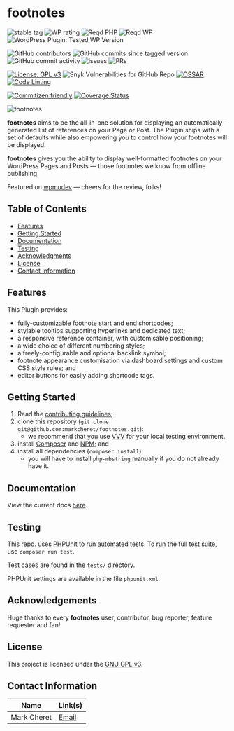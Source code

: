 # footnotes

<!-- markdownlint-disable MD013 -->
![stable tag](https://img.shields.io/wordpress/plugin/v/footnotes?style=flat-square) ![WP rating](https://img.shields.io/wordpress/plugin/stars/footnotes?style=flat-square) ![Reqd PHP](https://img.shields.io/wordpress/plugin/required-php/footnotes?style=flat-square) ![Reqd WP](https://img.shields.io/wordpress/plugin/wp-version/footnotes?style=flat-square) ![WordPress Plugin: Tested WP Version](https://img.shields.io/wordpress/plugin/tested/footnotes?style=flat-square)

![GitHub contributors](https://img.shields.io/github/contributors/markcheret/footnotes?style=flat-square) ![GitHub commits since tagged version](https://img.shields.io/github/commits-since/markcheret/footnotes/2.7.3?style=flat-square) ![GitHub commit activity](https://img.shields.io/github/commit-activity/m/markcheret/footnotes?style=flat-square) ![issues](https://img.shields.io/github/issues/markcheret/footnotes?style=flat-square) ![PRs](https://img.shields.io/github/issues-pr/markcheret/footnotes?style=flat-square)

[![License: GPL v3](https://img.shields.io/badge/License-GPLv3-blue.svg)](https://www.gnu.org/licenses/gpl-3.0) ![Snyk Vulnerabilities for GitHub Repo](https://img.shields.io/snyk/vulnerabilities/github/markcheret/footnotes?style=flat-square) [![OSSAR](https://github.com/markcheret/footnotes/actions/workflows/ossar-analysis.yml/badge.svg)](https://github.com/markcheret/footnotes/actions/workflows/ossar-analysis.yml) [![Code Linting](https://github.com/markcheret/footnotes/actions/workflows/php.yml/badge.svg)](https://github.com/markcheret/footnotes/actions/workflows/lint-code.yml)

[![Commitizen friendly](https://img.shields.io/badge/commitizen-friendly-brightgreen.svg)](http://commitizen.github.io/cz-cli/) [![Coverage Status](https://coveralls.io/repos/github/markcheret/footnotes/badge.svg?branch=main)](https://coveralls.io/github/markcheret/footnotes?branch=main)
<!-- markdownlint-enable MD013 -->

![footnotes](https://raw.githubusercontent.com/markcheret/footnotes/main/.github/img/footnotes.png)

**footnotes** aims to be the all-in-one solution for displaying an
automatically-generated list of references on your Page or Post. The Plugin
ships with a set of defaults while also empowering you to control how your
footnotes will be displayed.

**footnotes** gives you the ability to display well-formatted footnotes on your
WordPress Pages and Posts — those footnotes we know from offline publishing.

Featured on [wpmudev][wpmudev] — cheers for the review, folks!

## Table of Contents

* [Features](#features)
* [Getting Started](#getting-started)
* [Documentation](#documentation)
* [Testing](#testing)
* [Acknowledgments](#acknowledgements)
* [License](#license)
* [Contact Information](#contact-information)

## Features

This Plugin provides:

* fully-customizable footnote start and end shortcodes;
* stylable tooltips supporting hyperlinks and dedicated text;
* a responsive reference container, with customisable positioning;
* a wide choice of different numbering styles;
* a freely-configurable and optional backlink symbol;
* footnote appearance customisation via dashboard settings and custom CSS style
  rules; and
* editor buttons for easily adding shortcode tags.

## Getting Started

1. Read the [contributing guidelines][contributing];
1. clone this repository (`git clone git@github.com:markcheret/footnotes.git`):
    * we recommend that you use [VVV][vvv] for your local testing environment.
1. install [Composer][composer] and [NPM][npm]; and
1. install all dependencies (`composer install`):
    * you will have to install `php-mbstring` manually if you do not already
      have it.
      
## Documentation

View the current docs [here][footnotes-docs].

## Testing

This repo. uses [PHPUnit](phpunit) to run automated tests. To run the full test 
suite, use `composer run test`.

Test cases are found in the `tests/` directory.

PHPUnit settings are available in the file `phpunit.xml`.

## Acknowledgements

Huge thanks to every **footnotes** user, contributor, bug reporter, feature
requester and fan!

## License

This project is licensed under the [GNU GPL v3][gpl-v3].

## Contact Information

| Name          | Link(s)               |
|---------------|-----------------------|
|Mark Cheret  | [Email][mcheret]    |

[wpmudev]: http://premium.wpmudev.org/blog/12-surprisingly-useful-wordpress-plugins-you-dont-know-about/
[php]: https://www.php.net/
[contributing]: https://github.com/markcheret/footnotes/blob/main/CONTRIBUTING.md
[vvv]: https://varyingvagrantvagrants.org/
[composer]: https://getcomposer.org/download/
[npm]: https://www.npmjs.com/
[wpcs-php]: https://developer.wordpress.org/coding-standards/wordpress-coding-standards/php/
[phpcs]: https://github.com/squizlabs/PHP_CodeSniffer
[wpcs-js]: https://developer.wordpress.org/coding-standards/wordpress-coding-standards/javascript/
[wpcs-css]: https://developer.wordpress.org/coding-standards/wordpress-coding-standards/css/
[prettier]: https://prettier.io/
[eslint]: https://eslint.org/
[stylelint]: https://stylelint.io/
[phpunit]: https://phpunit.de/
[phpdocumentor]: https://phpdoc.org/
[footnotes-docs]: https://markcheret.github.io/footnotes/
[gpl-v3]: https://www.gnu.org/licenses/gpl-3.0.en.html
[mcheret]: mailto:mark@cheret.de
